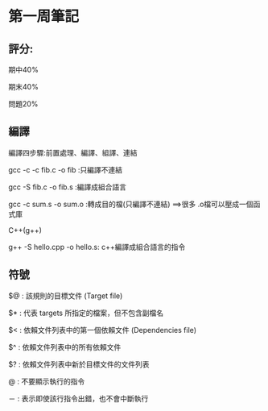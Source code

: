 <!DOCTYPE html>
<html>
<head>
</head>
<body>

<h1>第一周筆記</h1>
<h2>評分:</h2>
<p>期中40%</p>
<p>期末40%</p>
<p>問題20%</p>
<h2>編譯</h2>
<p>編譯四步驟:前置處理、編譯、組譯、連結</p>

<p>gcc -c -c fib.c -o fib :只編譯不連結</p>
<p>gcc -S fib.c -o fib.s :編譯成組合語言</p>
<p>gcc -c sum.s -o sum.o :轉成目的檔(只編譯不連結) ==>很多 .o檔可以壓成一個函式庫</p>
<p>C++(g++)</p>
<p>g++ -S hello.cpp -o hello.s: c++編譯成組合語言的指令</p>

<h2>符號</h2>
<p>$@ : 該規則的目標文件 (Target file)</p>
<p>$* : 代表 targets 所指定的檔案，但不包含副檔名</p>
<p>$< : 依賴文件列表中的第一個依賴文件 (Dependencies file)</p>
<p>$^ : 依賴文件列表中的所有依賴文件</p>
<p>$? : 依賴文件列表中新於目標文件的文件列表</p>
<p>@ :  不要顯示執行的指令</p>
<p>－ : 表示即使該行指令出錯，也不會中斷執行</p>

</body>
</html>


